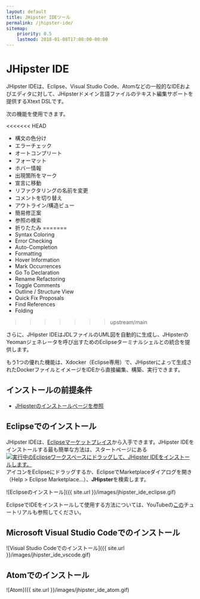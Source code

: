 ```yaml
---
layout: default
title: JHipster IDEツール
permalink: /jhipster-ide/
sitemap:
    priority: 0.5
    lastmod: 2018-01-08T17:08:00-00:00
---
```


# <i class="fa fa-object-group"></i> JHipster IDE

JHipster IDEは、Eclipse、Visual Studio Code、Atomなどの一般的なIDEおよびエディタに対して、JHipsterドメイン言語ファイルのテキスト編集サポートを提供するXtext DSLです。

次の機能を使用できます。

<<<<<<< HEAD
- 構文の色分け
- エラーチェック
- オートコンプリート
- フォーマット
- ホバー情報
- 出現箇所をマーク
- 宣言に移動
- リファクタリングの名前を変更
- コメントを切り替え
- アウトライン/構造ビュー
- 簡易修正案
- 参照の検索
- 折りたたみ
=======
- Syntax Coloring
- Error Checking
- Auto-Completion
- Formatting
- Hover Information
- Mark Occurrences
- Go To Declaration
- Rename Refactoring
- Toggle Comments
- Outline / Structure View
- Quick Fix Proposals
- Find References
- Folding
>>>>>>> upstream/main

さらに、JHipster IDEはJDLファイルのUML図を自動的に生成し、JHipsterのYeomanジェネレータを呼び出すためのEclipseターミナルシェルとの統合を提供します。

もう1つの優れた機能は、Xdocker（Eclipse専用）で、JHipsterによって生成されたDockerファイルとイメージをIDEから直接編集、構築、実行できます。

## インストールの前提条件
- [JHipsterのインストールページを参照](https://www.jhipster.tech/installation/)

## Eclipseでのインストール

JHipster IDEは、[Eclipseマーケットプレイス](https://marketplace.eclipse.org/content/jhipster-ide)から入手できます。JHipster IDEをインストールする最も簡単な方法は、スタートページにある<a href="http://marketplace.eclipse.org/marketplace-client-intro?mpc_install=3184658" class="drag" title="実行中のEclipseワークスペースにドラッグして、JHipster IDEをインストールします。"><img class="img-responsive" src="https://marketplace.eclipse.org/sites/all/themes/solstice/public/images/marketplace/btn-install.png" alt="実行中のEclipseワークスペースにドラッグして、JHipster IDEをインストールします。" /></a>アイコンをEclipseにドラッグするか、EclipseでMarketplaceダイアログを開き（Help > Eclipse Marketplace...）、<b>JHipster</b>を検索します。

![Eclipseのインストール]({{ site.url }}/images/jhipster_ide_eclipse.gif)

EclipseでIDEをインストールして使用する方法については、YouTubeの<a href="https://www.youtube.com/embed/LERTahPqVjo">この</a>チュートリアルも参照してください。

## Microsoft Visual Studio Codeでのインストール

![Visual Studio Codeでのインストール]({{ site.url }}/images/jhipster_ide_vscode.gif)

## Atomでのインストール

![Atom]({{ site.url }}/images/jhipster_ide_atom.gif)
